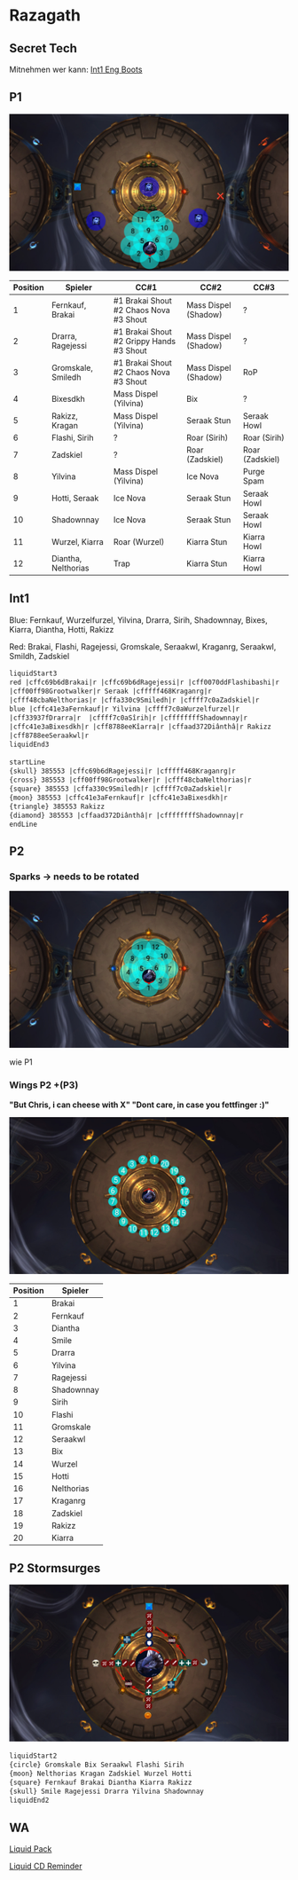 # Razagath

## Secret Tech 

Mitnehmen wer kann: [Int1 Eng Boots](https://www.wowhead.com/item=172912/momentum-redistributor-boots)

## P1

![P1](/images/raziP1.png)

| Position    | Spieler | CC#1 | CC#2 | CC#3 |
| ----------- | ----------- | ----------- | ----------- | ----------- |
| 1  | Fernkauf, Brakai | #1 Brakai Shout #2 Chaos Nova #3 Shout | Mass Dispel (Shadow) | ? |
| 2  | Drarra, Ragejessi| #1 Brakai Shout #2 Grippy Hands #3 Shout | Mass Dispel (Shadow)| ? |
| 3  | Gromskale, Smiledh   | #1 Brakai Shout #2 Chaos Nova #3 Shout | Mass Dispel (Shadow)| RoP |
| 4  | Bixesdkh         | Mass Dispel (Yilvina) | Bix | ? |
| 5  | Rakizz, Kragan     | Mass Dispel (Yilvina) | Seraak Stun | Seraak Howl |
| 6  | Flashi, Sirih    | ? | Roar (Sirih) | Roar (Sirih) |
| 7  | Zadskiel         | ? | Roar (Zadskiel) | Roar (Zadskiel) |
| 8  | Yilvina           | Mass Dispel (Yilvina) | Ice Nova | Purge Spam |
| 9  | Hotti, Seraak | Ice Nova | Seraak Stun | Seraak Howl |
| 10 | Shadownnay       | Ice Nova | Seraak Stun | Seraak Howl |
| 11 | Wurzel, Kiarra     | Roar (Wurzel) | Kiarra Stun | Kiarra Howl |
| 12 | Diantha, Nelthorias  | Trap | Kiarra Stun | Kiarra Howl |

## Int1

Blue: Fernkauf, Wurzelfurzel, Yilvina, Drarra, Sirih, Shadownnay, Bixes, Kiarra, Diantha, Hotti, Rakizz 

Red: Brakai, Flashi, Ragejessi, Gromskale, Seraakwl, Kraganrg, Seraakwl, Smildh, Zadskiel

```
liquidStart3
red |cffc69b6dBrakai|r |cffc69b6dRagejessi|r |cff0070ddFlashibashi|r |cff00ff98Grootwalker|r Seraak |cfffff468Kraganrg|r |cfff48cbaNelthorias|r |cffa330c9Smiledh|r |cffff7c0aZadskiel|r 
blue |cffc41e3aFernkauf|r Yilvina |cffff7c0aWurzelfurzel|r |cff33937fDrarra|r  |cffff7c0aSîrih|r |cffffffffShadownnay|r |cffc41e3aBixesdkh|r |cff8788eeKîarra|r |cffaad372Diânthâ|r Rakizz |cff8788eeSeraakwl|r  
liquidEnd3

startLine
{skull} 385553 |cffc69b6dRagejessi|r |cfffff468Kraganrg|r 
{cross} 385553 |cff00ff98Grootwalker|r |cfff48cbaNelthorias|r 
{square} 385553 |cffa330c9Smiledh|r |cffff7c0aZadskiel|r 
{moon} 385553 |cffc41e3aFernkauf|r |cffc41e3aBixesdkh|r 
{triangle} 385553 Rakizz 
{diamond} 385553 |cffaad372Diânthâ|r |cffffffffShadownnay|r 
endLine
```

## P2

### Sparks -> needs to be rotated

![P2_Sparks](/images/6_p2sparks.png)

wie P1

### Wings P2 +(P3)

**"But Chris, i can cheese with X" "Dont care, in case you fettfinger :)"**

![P2_Wings](/images/6_p2wingsv2.png)

| Position    | Spieler |
| ----------- | ----------- |
| 1 | Brakai |
| 2 | Fernkauf |
| 3 | Diantha |
| 4 | Smile |
| 5 | Drarra |
| 6 | Yilvina |
| 7 | Ragejessi|
| 8 | Shadownnay |
| 9 | Sirih |
| 10 | Flashi |
| 11 | Gromskale |
| 12 | Seraakwl |
| 13 | Bix |
| 14 | Wurzel |
| 15 | Hotti |
| 16 | Nelthorias |
| 17 | Kraganrg |
| 18 | Zadskiel |
| 19 | Rakizz |
| 20 | Kiarra |

## P2 Stormsurges

![Liquid Strat](/images/6_p2stormsurge.png)

```
liquidStart2
{circle} Gromskale Bix Seraakwl Flashi Sirih
{moon} Nelthorias Kragan Zadskiel Wurzel Hotti
{square} Fernkauf Brakai Diantha Kiarra Rakizz
{skull} Smile Ragejessi Drarra Yilvina Shadownnay
liquidEnd2
```

## WA

[Liquid Pack](https://wago.io/LiquidVault)

[Liquid CD Reminder](https://wago.io/cDPzpjk7w)
